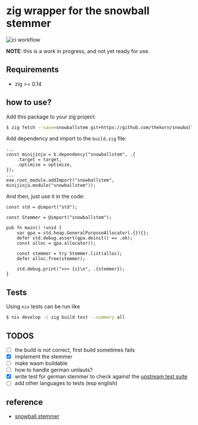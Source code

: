 # zig wrapper for the snowball stemmer

![ci workflow](https://github.com/thekorn/snowballstem.zig/actions/workflows/ci.yaml/badge.svg)


**NOTE**: this is a work in progress, and not yet ready for use.

## Requirements

- zig >= 0.14

## how to use?

Add this package to your zig project:

```bash
$ zig fetch --save=snowballstem git+https://github.com/thekorn/snowballstem.zig.git#main
```

Add dependency and import to the `build.zig` file:

```zig
...
const minijinja = b.dependency("snowballstem", .{
    .target = target,
    .optimize = optimize,
});
...
exe.root_module.addImport("snowballstem", minijinja.module("snowballstem"));
```

And then, just use it in the code:

```zig
const std = @import("std");

const Stemmer = @import("snowballstem");

pub fn main() !void {
    var gpa = std.heap.GeneralPurposeAllocator(.{}){};
    defer std.debug.assert(gpa.deinit() == .ok);
    const alloc = gpa.allocator();

    const stemmer = try Stemmer.list(alloc);
    defer alloc.free(stemmer);

    std.debug.print(">>> {s}\n", .{stemmer});
}
```

## Tests

Using `nix` tests can be run like

```bash
$ nix develop -c zig build test --summary all
```

## TODOS

- [ ] the build is not correct, first build sometimes fails
- [x] implement the stemmer
- [ ] make wasm buildable
- [ ] how to handle german umlauts?
- [x] write test for german stemmer to check against the [upstream test suite](https://github.com/snowballstem/snowball-data/blob/master/german/voc.txt)
- [ ] add other languages to tests (esp english)

## reference

- [snowball stemmer](https://github.com/snowballstem/snowball)
